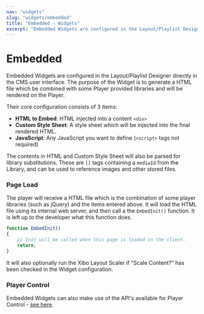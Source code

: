 ```yaml
---
nav: "widgets"
slug: "widgets/embedded"
title: "Embedded - Widgets"
excerpt: "Embedded Widgets are configured in the Layout/Playlist Designer directly in the CMS user interface."
---
```


# Embedded

Embedded Widgets are configured in the Layout/Playlist Designer directly in the CMS user interface. The purpose of the Widget is to generate a HTML file which be combined with some Player provided libraries and will be rendered on the Player.

Their core configuration consists of 3 items:

- **HTML to Embed**: HTML injected into a content `<div>` 
- **Custom Style Sheet**: A style sheet which will be injected into the final rendered HTML.
- **JavaScript**: Any JavaScript you want to define (`<script>` tags not required)

The contents in HTML and Custom Style Sheet will also be parsed for library substitutions. These are `[]` tags containing a `mediaId` from the Library, and can be used to reference images and other stored files.



### Page Load

The player will receive a HTML file which is the combination of some player libraries (such as jQuery) and the items entered above. It will load the HTML file using its internal web server, and then call a the `EmbedInit()` function. It is left up to the developer what this function does.

```js
function EmbedInit()
{
    // Init will be called when this page is loaded in the client.
    return;
}
```

It will also optionally run the Xibo Layout Scaler if "Scale Content?" has been checked in the Widget configuration.



### Player Control

Embedded Widgets can also make use of the API's available for Player Control - [see here](../player-control/getting-player-information-using-javascript).
